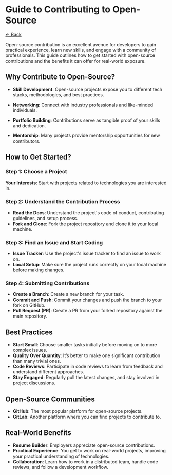 # Guide to Contributing to Open-Source

[<- Back](../README.md)

Open-source contribution is an excellent avenue for developers to gain
practical experience, learn new skills, and engage with a community of
professionals. This guide outlines how to get started with open-source
contributions and the benefits it can offer for real-world exposure.

## Why Contribute to Open-Source?

- **Skill Development**: Open-source projects expose you to different tech
    stacks, methodologies, and best practices.

- **Networking**: Connect with industry professionals and like-minded
    individuals.

- **Portfolio Building**: Contributions serve as tangible proof of your skills
    and dedication.

- **Mentorship**: Many projects provide mentorship opportunities for new
    contributors.
  
## How to Get Started?

### Step 1: Choose a Project

**Your Interests**: Start with projects related to technologies you are interested in.

### Step 2: Understand the Contribution Process

- **Read the Docs**: Understand the project's code of conduct, contributing guidelines, and setup process.
- **Fork and Clone**: Fork the project repository and clone it to your local machine.

### Step 3: Find an Issue and Start Coding

- **Issue Tracker**: Use the project's issue tracker to find an issue to work on.
- **Local Setup**: Make sure the project runs correctly on your local machine before making changes.

### Step 4: Submitting Contributions

- **Create a Branch**: Create a new branch for your task.
- **Commit and Push**: Commit your changes and push the branch to your fork on GitHub.
- **Pull Request (PR)**: Create a PR from your forked repository against the main repository.

## Best Practices

- **Start Small**: Choose smaller tasks initially before moving on to more complex issues.
- **Quality Over Quantity**: It’s better to make one significant contribution than many trivial ones.
- **Code Reviews**: Participate in code reviews to learn from feedback and understand different approaches.
- **Stay Engaged**: Regularly pull the latest changes, and stay involved in project discussions.

## Open-Source Communities

- **GitHub**: The most popular platform for open-source projects.
- **GitLab**: Another platform where you can find projects to contribute to.

## Real-World Benefits

- **Resume Builder**: Employers appreciate open-source contributions.
- **Practical Experience**: You get to work on real-world projects, improving your practical understanding of technologies.
- **Collaboration**: Learn how to work in a distributed team, handle code reviews, and follow a development workflow.
